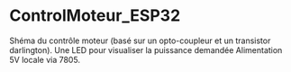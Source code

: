 # ControlMoteur_ESP32

Shéma du contrôle moteur (basé sur un opto-coupleur et un transistor darlington).
Une LED pour visualiser la puissance demandée
Alimentation 5V locale via 7805.
